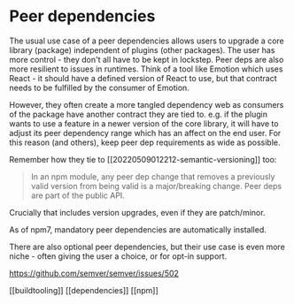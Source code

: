 # Peer dependencies

The usual use case of a peer dependencies allows users to upgrade a core library (package) independent of plugins (other packages). The user has more control - they don't all have to be kept in lockstep.
Peer deps are also more resilient to issues in runtimes. Think of a tool like Emotion which uses React - it should have a defined version of React to use, but that contract needs to be fulfilled by the consumer of Emotion.

However, they often create a more tangled dependency web as consumers of the package have another contract they are tied to. e.g. if the plugin wants to use a feature in a newer version of the core library, it will have to adjust its peer dependency range which has an affect on the end user. For this reason (and others), keep peer dep requirements as wide as possible.

Remember how they tie to [[20220509012212-semantic-versioning]] too:
> In an npm module, any peer dep change that removes a previously valid version from being valid is a major/breaking change. Peer deps are part of the public API.

Crucially that includes version upgrades, even if they are patch/minor.

As of npm7, mandatory peer dependencies are automatically installed.

There are also optional peer dependencies, but their use case is even more niche - often giving the user a choice, or for opt-in support.

https://github.com/semver/semver/issues/502

[[buildtooling]]
[[dependencies]]
[[npm]]